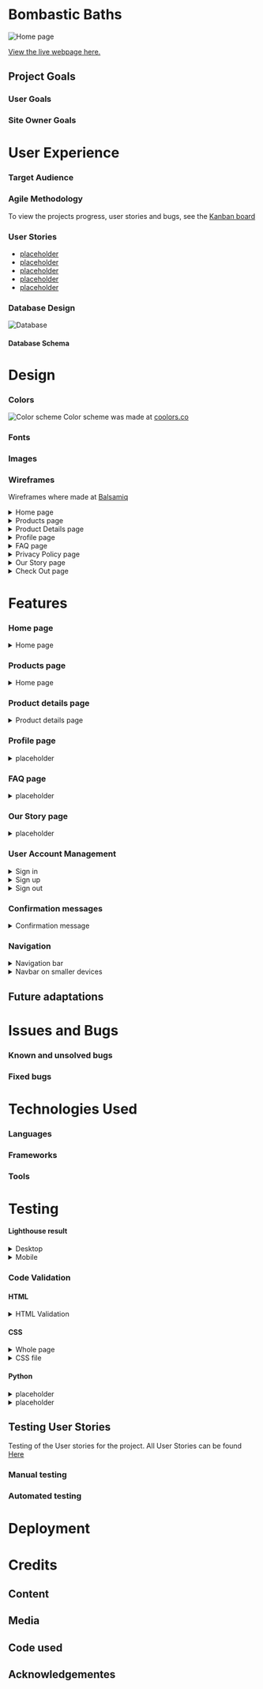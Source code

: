 # Bombastic Baths
![Home page](placeholder)

[View the live webpage here.](placeholder)

## Project Goals

### User Goals

### Site Owner Goals

# User Experience

### Target Audience

### Agile Methodology

To view the projects progress, user stories and bugs, see the [Kanban board](https://github.com/users/KlaraMartinsson/projects/5)

### User Stories

- [placeholder](placeholder)
- [placeholder](placeholder)
- [placeholder](placeholder)
- [placeholder](placeholder)
- [placeholder](placeholder)
  
### Database Design
![Database](placeholder)


#### Database Schema


# Design


### Colors

![Color scheme](placeholder)
Color scheme was made at [coolors.co](https://coolors.co/)

### Fonts

### Images


### Wireframes

Wireframes where made at [Balsamiq](https://balsamiq.com/)

<details>
<summary>Home page</summary>
<img src="placeholder">
</details>

<details>
<summary>Products page</summary>
<img src="placeholder">
</details>

<details>
<summary>Product Details page</summary>
<img src="placeholder">
</details>

<details>
<summary>Profile page</summary>
<img src="placeholder">
</details>

<details>
<summary>FAQ page</summary>
<img src="placeholder">
</details>

<details>
<summary>Privacy Policy page</summary>
<img src="placeholder">
</details>

<details>
<summary>Our Story page</summary>
<img src="placeholder">
</details>

<details>
<summary>Check Out page</summary>
<img src="placeholder">
</details>

# Features

### Home page

<details>
<summary>Home page</summary>
<img src="placeholder">
</details>

### Products page

<details>
<summary>Home page</summary>
<img src="placeholder">
</details>

### Product details page

<details>
<summary>Product details page</summary>
<img src="static/images/readme-images/postdetail.jpg">
</details>

### Profile page

<details>
<summary>placeholder</summary>
<img src="placeholder">
</details>

### FAQ page

<details>
<summary>placeholder</summary>
<img src="placeholder">
</details>


### Our Story page

<details>
<summary>placeholder</summary>
<img src="placeholder">
</details>

### User Account Management

<details>
<summary>Sign in</summary>
<img src="placeholder">
</details>

<details>
<summary>Sign up</summary>
<img src="placeholder">
</details>

<details>
<summary>Sign out</summary>
<img src="placeholder">
</details>

### Confirmation messages

<details>
<summary>Confirmation message</summary>
<img src="placeholder">
</details>

### Navigation

<details>
<summary>Navigation bar</summary>
<img src="placeholder">
</details>

<details>
<summary>Navbar on smaller devices</summary>
<img src="placeholder">
</details>

## Future adaptations

# Issues and Bugs

### Known and unsolved bugs

### Fixed bugs

# Technologies Used

### Languages
  
### Frameworks

### Tools

# Testing

#### Lighthouse result

<details>
<summary>Desktop</summary>
<img src="placeholder">
</details>

<details>
<summary>Mobile</summary>
<img src="placeholder">
</details>

### Code Validation

#### HTML

<details>
<summary>HTML Validation</summary>
<img src="placeholder">
</details>

#### CSS

<details>
<summary>Whole page</summary>
<img src="placeholder">
</details>

<details>
<summary>CSS file</summary>
<img src="placeholder">
</details>

#### Python

<details>
<summary>placeholder</summary>
<img src="placeholder">
</details>

<details>
<summary>placeholder</summary>
<img src="placeholder">
</details>

## Testing User Stories

Testing of the User stories for the project.
All User Stories can be found [Here](https://github.com/users/KlaraMartinsson/projects/5)

### Manual testing

### Automated testing

# Deployment

# Credits

## Content 

## Media

## Code used

## Acknowledgementes